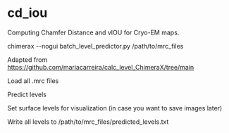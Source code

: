 # cd_iou
Computing Chamfer Distance and vIOU for Cryo-EM maps.


  chimerax --nogui batch_level_predictor.py /path/to/mrc_files

Adapted from https://github.com/mariacarreira/calc_level_ChimeraX/tree/main 

Load all .mrc files

Predict levels

Set surface levels for visualization (in case you want to save images later)

Write all levels to /path/to/mrc_files/predicted_levels.txt
